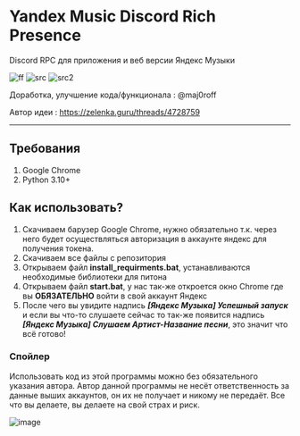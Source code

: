# **Yandex Music Discord Rich Presence**
Discord RPC для приложения и веб версии Яндекс Музыки

![ff](https://img.shields.io/badge/price-FREE-green)
![src](https://img.shields.io/badge/source%20code-open-red)
![src2](https://img.shields.io/badge/language-python-blue)

Доработка, улучшение кода/функционала : @maj0roff

Автор идеи : https://zelenka.guru/threads/4728759

------------
## Требования
1. Google Chrome
2. Python 3.10+

## Как использовать?
1. Скачиваем барузер Google Chrome, нужно обязательно т.к. через него будет осуществляться авторизация в аккаунте яндекс для получения токена.
2. Скачиваем все файлы с репозитория
3. Открываем файл **install_requirments.bat**, устанавливаются необходимые библиотеки для питона
4. Открываем файл  **start.bat**, у нас так-же откроется окно Chrome где вы **ОБЯЗАТЕЛЬНО** войти в свой аккаунт Яндекс
5. После чего вы увидите надпись ***[Яндекс Музыка] Успешный запуск*** и если вы что-то слушаете сейчас то так-же появится надпись ***[Яндекс Музыка] Слушаем Артист-Название песни***, это значит что всё готово!

### Спойлер
Использовать код из этой программы можно без обязательного указания автора.
Автор данной программы не несёт ответственность за данные выших аккаунтов, он их не получает и никому не передаёт.
Все что вы делаете, вы делаете на свой страх и риск.

![image](https://user-images.githubusercontent.com/54349566/216373501-df9b5a3a-7670-4cec-95b6-ea25876d310d.png)
